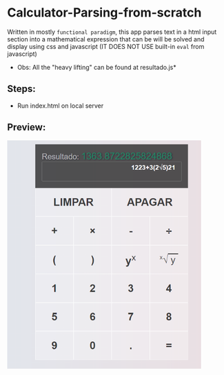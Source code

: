 # Calculator-Parsing-from-scratch
Written in mostly `functional paradigm`, this app parses text in a html input section into a mathematical expression that can be will be solved and display using css and javascript (IT DOES NOT USE built-in `eval` from javascript)

* Obs: All the "heavy lifting" can be found at resultado.js*
## Steps:
- Run index.html on local server

## Preview:
  <img src="./images/preview.png" width="450">

